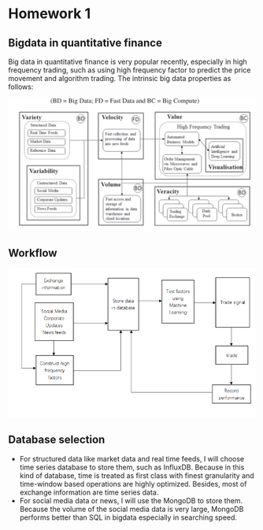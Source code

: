 # Homework 1 

## Bigdata in quantitative finance
  Big data in quantitative finance is very popular recently, especially in high frequency trading, such as using high frequency factor
to predict the price movement and algorithm trading. The intrinsic big data properties as follows:

![bigdata properties in high frequency trading](properties.png)


## Workflow
![Workflow](Workflow.png)


## Database selection
* For structured data like market data and real time feeds, I will choose time series database to store them, such as InfluxDB. Because in this kind of database, time is treated as first class with finest granularity and time-window based operations are highly optimized. Besides, most of exchange information are time series data.
* For social media data or news, I will use the MongoDB to store them. Because the volume of the social media data is very large, MongoDB performs better than SQL in bigdata especially in searching speed.
